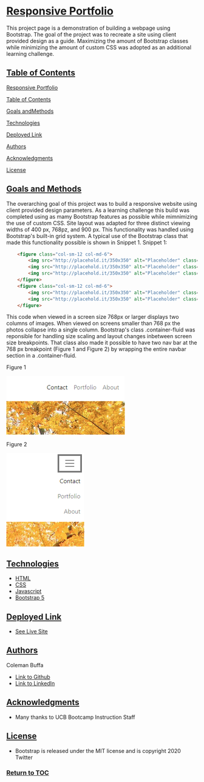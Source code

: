 # [Responsive Portfolio](#project-title)

This project page is a demonstration of building a webpage using Bootstrap. The goal of the project was to recreate a site using client provided design as a guide. Maximizing the amount of Bootstrap classes while minimizing the amount of custom CSS was adopted as an additional learning challenge. 

## [Table of Contents](#table-of-contents)

[Responsive Portfolio](#project-title)

[Table of Contents](#toc)

[Goals andMethods](#goalsmethods)

[Technologies](#technologies)

[Deployed Link](#deployed-link)

[Authors](#authors)

[Acknowledgments](#acknowledgments)

[License](#license)

## [Goals and Methods](#goalsmethods)

The overarching goal of this project was to build a responsive website using client provided design parameters. As a learning challenge this build was completed using as mamy Bootstrap features as possible while mimnimizing the use of custom CSS. Site layout was adapted for three distinct viewing widths of 400 px, 768pz, and 900 px. This functionality was handled using Bootstrap's built-in grid system. A typical use of the Bootstrap class that made this functionality possible is shown in Snippet 1.
Snippet 1:
```HTML
    <figure class="col-sm-12 col-md-6">
        <img src="http://placehold.it/350x350" alt="Placeholder" class="img-fluid p-2"/>
        <img src="http://placehold.it/350x350" alt="Placeholder" class="img-fluid p-2"/>
        <img src="http://placehold.it/350x350" alt="Placeholder" class="img-fluid p-2"/>
    </figure>
    <figure class="col-sm-12 col-md-6">
        <img src="http://placehold.it/350x350" alt="Placeholder" class="img-fluid p-2"/>
        <img src="http://placehold.it/350x350" alt="Placeholder" class="img-fluid p-2"/>
    </figure>
```
This code when viewed in a screen size 768px or larger displays two columns of images. When viewed on screens smaller than 768 px the photos collapse into a single column. Bootstrap's class .container-fluid was reponsible for handling size scaling and layout changes inbetween screen size breakpoints. That class also made it possible to have two nav bar at the 768 px breakpoint (Figure 1 and Figure 2) by wrapping the entire navbar section in a .container-fluid.

Figure 1

![Figure 1](images/navbarlarge.png)

Figure 2

![Figure 2](images/navbarcondensed.png)


## [Technologies](#technologies) 

* [HTML](https://developer.mozilla.org/en-US/docs/Web/HTML)
* [CSS](https://developer.mozilla.org/en-US/docs/Web/CSS)
* [Javascript](https://developer.mozilla.org/en-US/docs/Web/JavaScript)
* [Bootstrap 5](https://getbootstrap.com/)

## [Deployed Link](#deployed-link)

* [See Live Site](https://coleman-buffa.github.io/responsive-portfolio/index.html)

## [Authors](#authors)

Coleman Buffa

- [Link to Github](https://github.com/coleman-buffa/responsive-portfolio)
- [Link to LinkedIn](https://www.linkedin.com/in/coleman-buffa-0a12a5201/)

## [Acknowledgments](#acknowledgments)

* Many thanks to UCB Bootcamp Instruction Staff

## [License](#license)

* Bootstrap is released under the MIT license and is copyright 2020 Twitter

### [Return to TOC](#table-of-contents)


